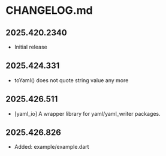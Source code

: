 # CHANGELOG.md

## 2025.420.2340

- Initial release

## 2025.424.331

- toYaml() does not quote string value any more

## 2025.426.511

- [yaml_io] A wrapper library for yaml/yaml_writer packages.

## 2025.426.826

- Added: example/example.dart
